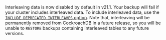 Interleaving data is now disabled by default in v21.1. Your backup will fail if your cluster includes interleaved data. To include interleaved data, use the [`INCLUDE_DEPRECATED_INTERLEAVES` option](backup.html#include-deprecated-interleaves). Note that, interleaving will be permanently removed from CockroachDB in a future release, so you will be unable to `RESTORE` backups containing interleaved tables to any future versions.

